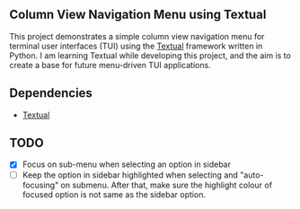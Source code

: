 ## Column View Navigation Menu using Textual

This project demonstrates a simple column view navigation menu for terminal user interfaces (TUI) using the [Textual](https://github.com/textualize/textual/) framework written in Python. I am learning Textual while developing this project, and the aim is to create a base for future menu-driven TUI applications.

## Dependencies

- [Textual](https://github.com/textualize/textual/)

## TODO

- [x] Focus on sub-menu when selecting an option in sidebar
- [ ] Keep the option in sidebar highlighted when selecting and "auto-focusing" on submenu. After that, make sure the highlight colour of focused option is not same as the sidebar option.
